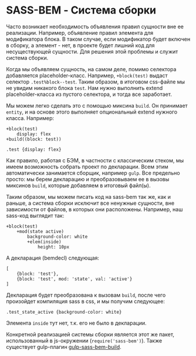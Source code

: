 # SASS-BEM - Система сборки

Часто возникает необходимость объявления правил сущности вне ее реализации. Например, объявление правил элемента для модификатора блока. В таком случае, если модификатор будет включен в сборку, а элемент - нет, в проекте будет лишний код для несуществующей сущности. Для решения этой проблемы и служит система сборки.

Когда мы объявляем сущность, на самом деле, помимо селектора добавляется placeholder-класс. Например, `+block(test)` выдаст селектор `.test%block--test`. Таким образом, в итоговом css-файле мы не увидим никакого блока `test`. Нам нужно выполнить extend placeholder-класса из пустого селектора, и тогда все заработает.

Мы можем легко сделать это с помощью миксина `build`. Он принимает `entity`, и на основе этого выполняет опциональный extend нужного класса. Например:

```
+block(test)
	display: flex
+build((block: test))
```

```
.test {display: flex}
```

Как правило, работая с БЭМ, в частности с классическим стеком, мы имеем возможность собрать проект по декларации. Всем этим автоматически занимается сборщик, например `gulp`. Все предельно просто: мы берем декларацию и преобразовываем ее в вызовы миксинов `build`, которые добавляем в итоговый файл(ы).

Таким образом, мы можем писать код на sass-bem так же, как и раньше, а система сборки исключит все ненужные сущности, вне зависимости от файлов, в которых они расположены. Например, наш sass-код выглядит так:

```
+block(test)
	+mod(state active)
		background-color: white
		+elem(inside)
			height: 10px
```

А декларация (bemdecl) следующая:

```
[
	{block: 'test'},
	{block: 'test', mod: 'state', val: 'active'}
]
```

Декларация будет преобразована к вызовам `build`, после чего произойдет компиляция sass в css, и мы получим следующее:

```
.test_state_active {background-color: white}
```

Элемента `inside` тут нет, т.к. его не было в декларации.

Конкретной реализацией системы сборки является этот же пакет, использованный в js-окружении (`require('sass-bem')`). Также существует gulp-плагин [gulp-sass-bem-build](https://github.com/IkorJefocur/gulp-sass-bem-build).